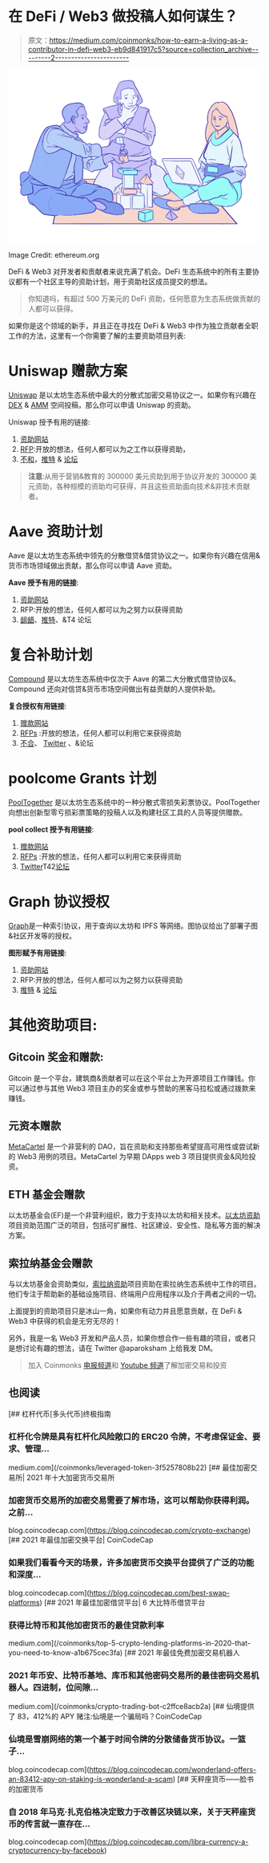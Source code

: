 # 在 DeFi / Web3 做投稿人如何谋生？

> 原文：<https://medium.com/coinmonks/how-to-earn-a-living-as-a-contributor-in-defi-web3-eb9d841917c5?source=collection_archive---------2----------------------->

![](img/fe665a08f604db23a48fcd3f256c9b25.png)

Image Credit: ethereum.org

DeFi & Web3 对开发者和贡献者来说充满了机会。DeFi 生态系统中的所有主要协议都有一个社区主导的资助计划，用于资助社区成员提交的想法。

> 你知道吗，有超过 500 万美元的 DeFi 资助，任何愿意为生态系统做贡献的人都可以获得。

如果你是这个领域的新手，并且正在寻找在 DeFi & Web3 中作为独立贡献者全职工作的方法，这里有一个你需要了解的主要资助项目列表:

# Uniswap 赠款方案

[Uniswap](https://uniswap.org/) 是以太坊生态系统中最大的分散式加密交易协议之一。如果你有兴趣在 [DEX](https://en.wikipedia.org/wiki/Decentralized_exchange) & [AMM](https://www.gemini.com/cryptopedia/amm-what-are-automated-market-makers) 空间投稿，那么你可以申请 Uniswap 的资助。

Uniswap 授予有用的链接:

1.  [资助网站](https://www.notion.so/unigrants/Welcome-to-UNI-Grants-6e3e84967a984a5fb127ae749649ddc9)
2.  [RFP](https://www.notion.so/RFPs-Challenges-3be614ba4e504b5caeee7b0159e64a42):开放的想法，任何人都可以为之工作以获得资助，
3.  [不和](https://discord.gg/FZdn8ByJnR)，[推特](https://twitter.com/uniswapgrants) & [论坛](https://gov.uniswap.org/)

> **注意**:从用于营销&教育的 300000 美元资助到用于协议开发的 300000 美元资助，各种规模的资助均可获得，并且这些资助面向技术&非技术贡献者。

# Aave 资助计划

Aave 是以太坊生态系统中领先的分散借贷&借贷协议之一。如果你有兴趣在信用&货币市场领域做出贡献，那么你可以申请 Aave 资助。

**Aave 授予有用的链接**:

1.  [资助网站](https://aavegrants.org/)
2.  RFP:开放的想法，任何人都可以为之努力以获得资助
3.  [龃龉](https://discord.gg/mYKg949JsX)、[推特](https://twitter.com/AaveGrants)、&T4 论坛

# 复合补助计划

[Compound](https://compoundgrants.org/) 是以太坊生态系统中仅次于 Aave 的第二大分散式借贷协议&。Compound 还向对信贷&货币市场空间做出有益贡献的人提供补助。

**复合授权有用链接**:

1.  [赠款网站](https://compoundgrants.org/)
2.  [RFPs](https://compoundgrants.org/request-for-proposals) :开放的想法，任何人都可以利用它来获得资助
3.  [不合](https://discord.gg/compound)、 [Twitter](https://twitter.com/compoundgrants) 、&论坛

# poolcome Grants 计划

[PoolTogether](https://pooltogether.com/) 是以太坊生态系统中的一种分散式零损失彩票协议。PoolTogether 向想出创新型零亏损彩票策略的投稿人以及构建社区工具的人员等提供赠款。

**pool collect 授予有用链接**:

1.  [赠款网站](https://poolgrants.org/)
2.  [RFPs](https://poolgrants.org/Request-for-proposals-RFPs-cdc1aed8e3854e85a4401dbc1f6776b9) :开放的想法，任何人都可以利用它来获得资助
3.  [Twitter](https://twitter.com/PoolGrants)T42[论坛](https://gov.pooltogether.com/)

# Graph 协议授权

[Graph](https://thegraph.com/en/)是一种索引协议，用于查询以太坊和 IPFS 等网络。图协议给出了部署子图&社区开发等的授权。

**图形赋予有用链接**:

1.  [资助网站](https://www.notion.so/The-Graph-Foundation-e822e66d7b614fdd899a647f5db51a68)
2.  RFP:开放的想法，任何人都可以为之努力以获得资助
3.  [推特](https://twitter.com/graphgrants) & [论坛](https://forum.thegraph.com/)

# 其他资助项目:

## Gitcoin 奖金和赠款:

Gitcoin 是一个平台，建筑商&贡献者可以在这个平台上为开源项目工作赚钱。你可以通过参与其他 Web3 项目主办的奖金或参与赞助的黑客马拉松或通过拨款来赚钱。

## 元资本赠款

[MetaCartel](https://www.metacartel.org/grants) 是一个非营利的 DAO，旨在资助和支持那些希望提高可用性或尝试新的 Web3 用例的项目。MetaCartel 为早期 DApps web 3 项目提供资金&风险投资。

## ETH 基金会赠款

以太坊基金会(EF)是一个非营利组织，致力于支持以太坊和相关技术。[以太坊资助](https://ethereum.org/en/community/grants/)项目资助范围广泛的项目，包括可扩展性、社区建设、安全性、隐私等方面的解决方案。

## 索拉纳基金会赠款

与以太坊基金会资助类似，[索拉纳资助](https://solana.com/grants)项目资助在索拉纳生态系统中工作的项目。他们专注于帮助新的基础设施项目、终端用户应用程序以及介于两者之间的一切。

上面提到的资助项目只是冰山一角，如果你有动力并且愿意贡献，在 DeFi & Web3 中获得的机会是无穷无尽的！

另外，我是一名 Web3 开发和产品人员，如果你想合作一些有趣的项目，或者只是想讨论有趣的想法，请在 Twitter @aparoksham 上给我发 DM。

> 加入 Coinmonks [电报频道](https://t.me/coincodecap)和 [Youtube 频道](https://www.youtube.com/c/coinmonks/videos)了解加密交易和投资

## 也阅读

[](/coinmonks/leveraged-token-3f5257808b22) [## 杠杆代币[多头代币]终极指南

### 杠杆化令牌是具有杠杆化风险敞口的 ERC20 令牌，不考虑保证金、要求、管理…

medium.com](/coinmonks/leveraged-token-3f5257808b22) [](https://blog.coincodecap.com/crypto-exchange) [## 最佳加密交易所| 2021 年十大加密货币交易所

### 加密货币交易所的加密交易需要了解市场，这可以帮助你获得利润。之前…

blog.coincodecap.com](https://blog.coincodecap.com/crypto-exchange) [](https://blog.coincodecap.com/best-swap-platforms) [## 2021 年最佳加密交换平台| CoinCodeCap

### 如果我们看看今天的场景，许多加密货币交换平台提供了广泛的功能和深度…

blog.coincodecap.com](https://blog.coincodecap.com/best-swap-platforms) [](/coinmonks/top-5-crypto-lending-platforms-in-2020-that-you-need-to-know-a1b675cec3fa) [## 2021 年最佳加密借贷平台| 6 大比特币借贷平台

### 获得比特币和其他加密货币的最佳贷款利率

medium.com](/coinmonks/top-5-crypto-lending-platforms-in-2020-that-you-need-to-know-a1b675cec3fa) [](/coinmonks/crypto-trading-bot-c2ffce8acb2a) [## 2021 年最佳免费加密交易机器人

### 2021 年币安、比特币基地、库币和其他密码交易所的最佳密码交易机器人。四进制，位间隙…

medium.com](/coinmonks/crypto-trading-bot-c2ffce8acb2a) [](https://blog.coincodecap.com/wonderland-offers-an-83412-apy-on-staking-is-wonderland-a-scam) [## 仙境提供了 83，412%的 APY 赌注:仙境是一个骗局吗？CoinCodeCap

### 仙境是雪崩网络的第一个基于时间令牌的分散储备货币协议。一篮子…

blog.coincodecap.com](https://blog.coincodecap.com/wonderland-offers-an-83412-apy-on-staking-is-wonderland-a-scam) [](https://blog.coincodecap.com/libra-currency-a-cryptocurrency-by-facebook) [## 天秤座货币——脸书的加密货币

### 自 2018 年马克·扎克伯格决定致力于改善区块链以来，关于天秤座货币的传言就一直存在…

blog.coincodecap.com](https://blog.coincodecap.com/libra-currency-a-cryptocurrency-by-facebook)